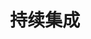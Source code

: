 ---
layout: posts_by_category
last_modified_at: 2022-01-06
categories: ci
title: 持续集成
permalink: /category/ci.html
---